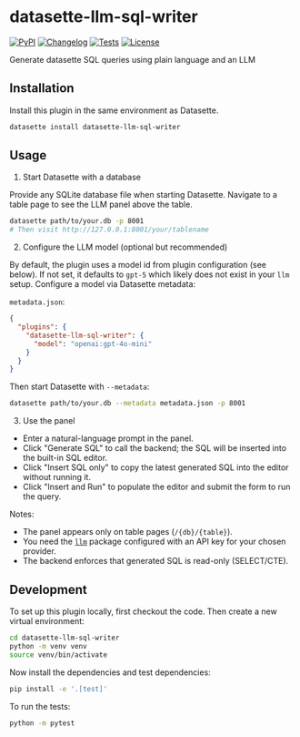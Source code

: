 # datasette-llm-sql-writer

[![PyPI](https://img.shields.io/pypi/v/datasette-llm-sql-writer.svg)](https://pypi.org/project/datasette-llm-sql-writer/)
[![Changelog](https://img.shields.io/github/v/release/etjones/datasette-llm-sql-writer?include_prereleases&label=changelog)](https://github.com/etjones/datasette-llm-sql-writer/releases)
[![Tests](https://github.com/etjones/datasette-llm-sql-writer/actions/workflows/test.yml/badge.svg)](https://github.com/etjones/datasette-llm-sql-writer/actions/workflows/test.yml)
[![License](https://img.shields.io/badge/license-Apache%202.0-blue.svg)](https://github.com/etjones/datasette-llm-sql-writer/blob/main/LICENSE)

Generate datasette SQL queries using plain language and an LLM

## Installation

Install this plugin in the same environment as Datasette.
```bash
datasette install datasette-llm-sql-writer
```
## Usage

1) Start Datasette with a database

Provide any SQLite database file when starting Datasette. Navigate to a table page to see the LLM panel above the table.

```bash
datasette path/to/your.db -p 8001
# Then visit http://127.0.0.1:8001/your/tablename
```

2) Configure the LLM model (optional but recommended)

By default, the plugin uses a model id from plugin configuration (see below). If not set, it defaults to `gpt-5` which likely does not exist in your `llm` setup. Configure a model via Datasette metadata:

`metadata.json`:

```json
{
  "plugins": {
    "datasette-llm-sql-writer": {
      "model": "openai:gpt-4o-mini"
    }
  }
}
```

Then start Datasette with `--metadata`:

```bash
datasette path/to/your.db --metadata metadata.json -p 8001
```

3) Use the panel

- Enter a natural-language prompt in the panel.
- Click "Generate SQL" to call the backend; the SQL will be inserted into the built-in SQL editor.
- Click "Insert SQL only" to copy the latest generated SQL into the editor without running it.
- Click "Insert and Run" to populate the editor and submit the form to run the query.

Notes:
- The panel appears only on table pages (`/{db}/{table}`).
- You need the [`llm`](https://llm.datasette.io/) package configured with an API key for your chosen provider.
- The backend enforces that generated SQL is read-only (SELECT/CTE).

## Development

To set up this plugin locally, first checkout the code. Then create a new virtual environment:
```bash
cd datasette-llm-sql-writer
python -m venv venv
source venv/bin/activate
```
Now install the dependencies and test dependencies:
```bash
pip install -e '.[test]'
```
To run the tests:
```bash
python -m pytest
```

